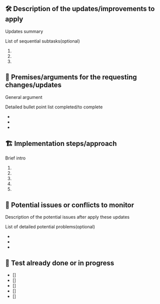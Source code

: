 ## 🛠 Description of the updates/improvements to apply
Updates summary

List of sequential subtasks(optional)

  1.
  2.
  3.

## 🧠 Premises/arguments for the requesting changes/updates
General argument

Detailed bullet point list completed/to complete

* 
* 
* 

##  🏗  Implementation steps/approach
Brief intro

1.
2.
3.
4.
5.

## 🚸 Potential issues or conflicts to monitor
Description of the potential issues after apply these updates

List of detailed potential problems(optional)

*
*
*

## 🧪 Test already done or in progress

* []
* []
* []
* []
* []

